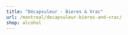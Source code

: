 ```yaml
---
title: "Décapsuleur - Bieres & Vrac"
url: /montreal/decapsuleur-bieres-and-vrac/
shop: alcohol
---
```

